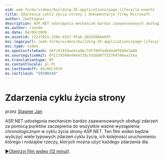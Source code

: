 ```yaml
---
uid: web-forms/videos/building-35-applications/page-lifecycle-events
title: Zdarzenia cyklu życia strony | Dokumentacja firmy Microsoft
author: JoeStagner
description: ASP.NET udostępnia mechanizm bardzo zaawansowanych obsługi zdarzeń za pomocą punktów zaczepienia do wszystkie ważne wystąpienia chronologicznym w cyklu życia strony ASP.NET. Ten film wideo będzie wyliczenia...
ms.author: riande
ms.date: 04/09/2009
ms.assetid: 11237821-220e-4357-9fa6-38245084e093
msc.legacyurl: /web-forms/videos/building-35-applications/page-lifecycle-events
msc.type: video
ms.openlocfilehash: 28fc01819aeb1a0bc74ff80fadb44a9f69de3a88
ms.sourcegitcommit: 0f1119340e4464720cfd16d0ff15764746ea1fea
ms.translationtype: MT
ms.contentlocale: pl-PL
ms.lasthandoff: 04/09/2019
ms.locfileid: "59390249"
---
```

# <a name="page-lifecycle-events"></a>Zdarzenia cyklu życia strony

przez [Stagner Jan](https://github.com/JoeStagner)

ASP.NET udostępnia mechanizm bardzo zaawansowanych obsługi zdarzeń za pomocą punktów zaczepienia do wszystkie ważne wystąpienia chronologicznym w cyklu życia strony ASP.NET. Ten film wideo będzie wyliczyć wiele typowych zdarzeń cyklu życia, ich kolejności uruchomieniu którego i rodzajów rzeczy, których można użyć każdego zdarzenia dla.

[&#9654;Obejrzyj film wideo (12 minut)](https://channel9.msdn.com/Blogs/ASP-NET-Site-Videos/page-lifecycle-events)

